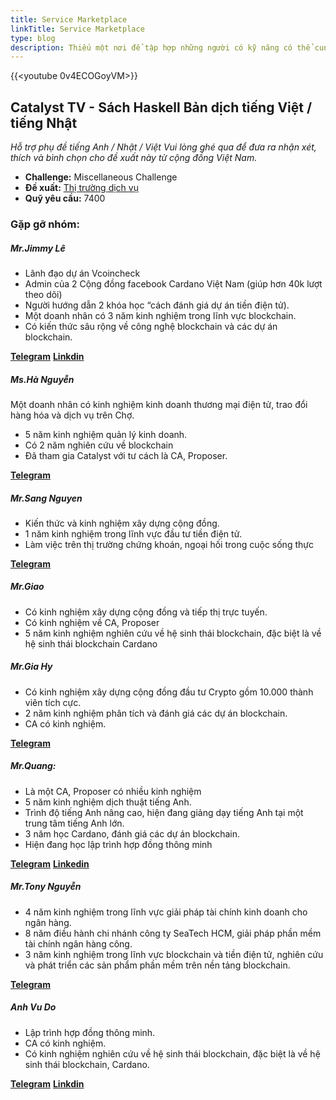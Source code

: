 ```yaml
---
title: Service Marketplace
linkTitle: Service Marketplace
type: blog
description: Thiếu một nơi để tập hợp những người có kỹ năng có thể cung cấp dịch vụ hỗ trợ cho những người đề xuất và CA chưa có kinh nghiệm với chi phí hợp lý.
---
```


{{&lt;youtube 0v4ECOGoyVM&gt;}}

## Catalyst TV - Sách Haskell Bản dịch tiếng Việt / tiếng Nhật

*Hỗ trợ phụ đề tiếng Anh / Nhật / Việt Vui lòng ghé qua để đưa ra nhận xét, thích và bình chọn cho đề xuất này từ cộng đồng Việt Nam.*

- **Challenge:** Miscellaneous Challenge
- **Đề xuất:** [Thị trường dịch vụ](https://cardano.ideascale.com/c/idea/404213)
- **Quỹ yêu cầu:** 7400

### Gặp gỡ nhóm:

##### **Mr.Jimmy Lê**

- Lãnh đạo dự án Vcoincheck
- Admin của 2 Cộng đồng facebook Cardano Việt Nam (giúp hơn 40k lượt theo dõi)
- Người hướng dẫn 2 khóa học “cách đánh giá dự án tiền điện tử).
- Một doanh nhân có 3 năm kinh nghiệm trong lĩnh vực blockchain.
- Có kiến thức sâu rộng về công nghệ blockchain và các dự án blockchain.

[**Telegram**](https://t.me/Jimmy_Lee01)
[**Linkdin**](linkedin.com/in/le-linh-813125117)

##### **Ms.Hà Nguyễn**

Một doanh nhân có kinh nghiệm kinh doanh thương mại điện tử, trao đổi hàng hóa và dịch vụ trên Chợ.

- 5 năm kinh nghiệm quản lý kinh doanh.
- Có 2 năm nghiên cứu về blockchain
- Đã tham gia Catalyst với tư cách là CA, Proposer.

[**Telegram**](https://t.me/hanguyen122009)

##### **Mr.Sang Nguyen**

- Kiến thức và kinh nghiệm xây dựng cộng đồng.
- 1 năm kinh nghiệm trong lĩnh vực đầu tư tiền điện tử.
- Làm việc trên thị trường chứng khoán, ngoại hối trong cuộc sống thực

[**Telegram**](https://t.me/IlumNguyen)

##### **Mr.Giao**

- Có kinh nghiệm xây dựng cộng đồng và tiếp thị trực tuyến.
- Có kinh nghiệm về CA, Proposer
- 5 năm kinh nghiệm nghiên cứu về hệ sinh thái blockchain, đặc biệt là về hệ sinh thái blockchain Cardano

##### **Mr.Gia Hy**

- Có kinh nghiệm xây dựng cộng đồng đầu tư Crypto gồm 10.000 thành viên tích cực.
- 2 năm kinh nghiệm phân tích và đánh giá các dự án blockchain.
- CA có kinh nghiệm.

[**Telegram**](https://t.me/GiaHyVuong)

##### **Mr.Quang:**

- Là một CA, Proposer có nhiều kinh nghiệm
- 5 năm kinh nghiệm dịch thuật tiếng Anh.
- Trình độ tiếng Anh nâng cao, hiện đang giảng dạy tiếng Anh tại một trung tâm tiếng Anh lớn.
- 3 năm học Cardano, đánh giá các dự án blockchain.
- Hiện đang học lập trình hợp đồng thông minh

[**Telegram**](https://t.me/quangdaniel)
[**Linkedin**](https://www.linkedin.com/in/tran-quang-33770b228/)

##### **Mr.Tony Nguyễn**

- 4 năm kinh nghiệm trong lĩnh vực giải pháp tài chính kinh doanh cho ngân hàng.
- 8 năm điều hành chi nhánh công ty SeaTech HCM, giải pháp phần mềm tài chính ngân hàng công.
- 3 năm kinh nghiệm trong lĩnh vực blockchain và tiền điện tử, nghiên cứu và phát triển các sản phẩm phần mềm trên nền tảng blockchain.

[**Telegram**](https://t.me/Trint2)

##### **Anh Vu Do**

- Lập trình hợp đồng thông minh.
- CA có kinh nghiệm.
- Có kinh nghiệm nghiên cứu về hệ sinh thái blockchain, đặc biệt là về hệ sinh thái blockchain, Cardano.

[**Telegram**](https://t.me/VuDo2312)
[**Linkdin**](https://www.linkedin.com/in/vu-do-4ba0a2109/)
